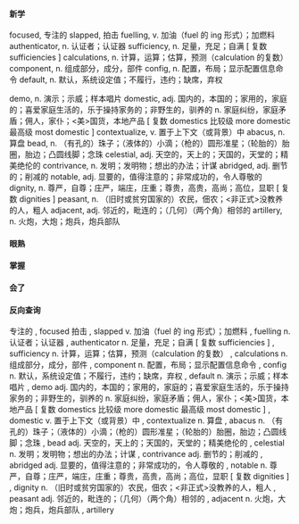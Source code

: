 #### 新学
focused,    专注的
slapped,    拍击
fuelling,    v. 加油（fuel 的 ing 形式）；加燃料
authenticator,    n. 认证者；认证器
sufficiency,    n. 足量，充足；自满
[ 复数 sufficiencies ]
calculations,    n. 计算，运算；估算，预测（calculation 的复数）
component,    n. 组成部分，成分，部件
config,    n. 配置，布局；显示配置信息命令
default,    n. 默认，系统设定值；不履行，违约；缺席，弃权

demo,    n. 演示；示威；样本唱片
domestic,    adj. 国内的，本国的；家用的，家庭的；喜爱家庭生活的，乐于操持家务的；非野生的，驯养的
n. 家庭纠纷，家庭矛盾；佣人，家仆；<美>国货，本地产品
[ 复数 domestics 比较级 more domestic 最高级 most domestic ]
contextualize,    v. 置于上下文（或背景）中
abacus,    n. 算盘
bead,    n. （有孔的）珠子；（液体的）小滴；（枪的）圆形准星；（轮胎的）胎圈，胎边；凸圆线脚；念珠
celestial,    adj. 天空的，天上的；天国的，天堂的；精美绝伦的
contrivance,    n. 发明；发明物；想出的办法；计谋
abridged,    adj. 删节的；削减的
notable,    adj. 显要的，值得注意的；非常成功的，令人尊敬的
dignity,    n. 尊严，自尊；庄严，端庄，庄重；尊贵，高贵，高尚；高位，显职
[ 复数 dignities ]
peasant,    n. （旧时或贫穷国家的）农民，佃农；<非正式>没教养的人，粗人
adjacent,    adj. 邻近的，毗连的；（几何）（两个角）相邻的
artillery,    n. 火炮，大炮；炮兵，炮兵部队

#### 眼熟


#### 掌握


#### 会了



#### 反向查询
专注的  ,  focused
拍击  ,  slapped
v. 加油（fuel 的 ing 形式）；加燃料  ,  fuelling
n. 认证者；认证器  ,  authenticator
n. 足量，充足；自满
[ 复数 sufficiencies ]  ,  sufficiency
n. 计算，运算；估算，预测（calculation 的复数）  ,  calculations
n. 组成部分，成分，部件  ,  component
n. 配置，布局；显示配置信息命令  ,  config
n. 默认，系统设定值；不履行，违约；缺席，弃权  ,  default
n. 演示；示威；样本唱片  ,  demo
adj. 国内的，本国的；家用的，家庭的；喜爱家庭生活的，乐于操持家务的；非野生的，驯养的
n. 家庭纠纷，家庭矛盾；佣人，家仆；<美>国货，本地产品
[ 复数 domestics 比较级 more domestic 最高级 most domestic ]  ,  domestic
v. 置于上下文（或背景）中  ,  contextualize
n. 算盘  ,  abacus
n. （有孔的）珠子；（液体的）小滴；（枪的）圆形准星；（轮胎的）胎圈，胎边；凸圆线脚；念珠  ,  bead
adj. 天空的，天上的；天国的，天堂的；精美绝伦的  ,  celestial
n. 发明；发明物；想出的办法；计谋  ,  contrivance
adj. 删节的；削减的  ,  abridged
adj. 显要的，值得注意的；非常成功的，令人尊敬的  ,  notable
n. 尊严，自尊；庄严，端庄，庄重；尊贵，高贵，高尚；高位，显职
[ 复数 dignities ]  ,  dignity
n. （旧时或贫穷国家的）农民，佃农；<非正式>没教养的人，粗人  ,  peasant
adj. 邻近的，毗连的；（几何）（两个角）相邻的  ,  adjacent
n. 火炮，大炮；炮兵，炮兵部队  ,  artillery